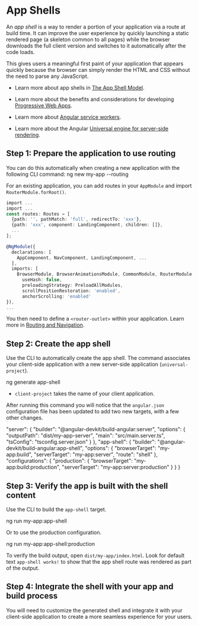 # App Shells

An *app shell* is a way to render a portion of your application via a route at build time.
It can improve the user experience by quickly launching a static rendered page (a skeleton common to all pages) while the browser downloads the full client version and switches to it automatically after the code loads.

This gives users a meaningful first paint of your application that appears quickly because the browser can simply render the HTML and CSS without the need to parse any JavaScript.

* Learn more about app shells in [The App Shell Model](https://developers.google.com/web/fundamentals/architecture/app-shell).

* Learn more about the benefits and considerations for developing [Progressive Web Apps](https://developers.google.com/web/progressive-web-apps/).

* Learn more about [Angular service workers](guide/service-worker-intro).

* Learn more about the Angular [Universal engine for server-side rendering](guide/universal).


## Step 1: Prepare the application to use routing

You can do this automatically when creating a new application with the following CLI command:
<code-example format="." language="bash" linenums="false">
ng new my-app --routing
</code-example>

For an existing application, you can add routes in your `AppModule` and import `RouterModule.forRoot()`.

```ts
import ...
import ...
const routes: Routes = [
  {path: '', pathMatch: 'full', redirectTo: 'xxx'},
  {path: 'xxx', component: LandingComponent, children: []},
  ...
];

@NgModule({
  declarations: [
    AppComponent, NavComponent, LandingComponent, ...
  ],
  imports: [
    BrowserModule, BrowserAnimationsModule, CommonModule, RouterModule.forRoot(routes, {
      useHash: false,
      preloadingStrategy: PreloadAllModules,
      scrollPositionRestoration: 'enabled',
      anchorScrolling: 'enabled'
}),
...
```

You then need to define a `<router-outlet>` within your application.
Learn more in [Routing and Navigation](guide/router).

## Step 2: Create the app shell

Use the CLI to automatically create the app shell.
The command associates your client-side application with a new server-side application (`universal-project`).

<code-example language="bash">
ng generate app-shell
</code-example>

* `client-project` takes the name of your client application.

After running this command you will notice that the `angular.json` configuration file has been updated to add two new targets, with a few other changes.

<code-example language="json">
"server": {
  "builder": "@angular-devkit/build-angular:server",
  "options": {
    "outputPath": "dist/my-app-server",
    "main": "src/main.server.ts",
    "tsConfig": "tsconfig.server.json"
  }
},
"app-shell": {
  "builder": "@angular-devkit/build-angular:app-shell",
  "options": {
    "browserTarget": "my-app:build",
    "serverTarget": "my-app:server",
    "route": "shell"
  },
  "configurations": {
    "production": {
      "browserTarget": "my-app:build:production",
      "serverTarget": "my-app:server:production"
    }
  }
}
</code-example>

## Step 3: Verify the app is built with the shell content

Use the CLI to build the `app-shell` target.

<code-example language="bash">
ng run my-app:app-shell
</code-example>

Or to use the production configuration.

<code-example language="bash">
ng run my-app:app-shell:production
</code-example>

To verify the build output, open `dist/my-app/index.html`. Look for default text `app-shell works!` to show that the app shell route was rendered as part of the output.


## Step 4: Integrate the shell with your app and build process

You will need to customize the generated shell and integrate it with your client-side application to create a more seamless experience for your users.
